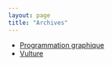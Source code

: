 ```yaml
---
layout: page
title: "Archives"
---
```


- [Programmation graphique](programmation-graphique.html)
- [Vulture](vultureng/documentation.html)
